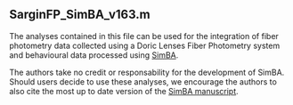 SarginFP_SimBA_v163.m
---------------------

The analyses contained in this file can be used for the integration of fiber photometry data collected using a Doric Lenses Fiber Photometry system and behavioural data processed using [SimBA](https://goldenneurolab.com/simba).

The authors take no credit or responsability for the development of SimBA. Should users decide to use these analyses, we encourage the authors to also cite the most up to date version of the [SimBA manuscript](https://www.biorxiv.org/content/10.1101/2020.04.19.049452v2).
